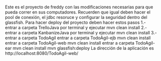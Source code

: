 Este es el proyecto de freddy con las modificaciones necesarias para que pueda correr en sus computadores.
Recuerden que igual deben hacer el pool de conexión, el jdbc resoruce y configurar la seguridad dentro del glassfish.
Para hacer deploy del proyecto deben hacer estos pasos
	1.- entrar a carpeta TrelloJava por terminal y ejecutar
		mvn clean install
	2.- entrar a carpeta KanbanizeJava por terminal y ejecutar
		mvn clean install
	3.- entrar a carpeta TodoAgil
		entrar a carpeta TodoAgil-ejb
			mvn clean install
		entrar a carpeta TodoAgil-web
			mvn clean install
		entrar a carpeta TodoAgil-ear
			mvn clean install
			mvn glassfish:deploy
La dirección de la aplicación es http://localhost:8080/TodoAgil-web/
